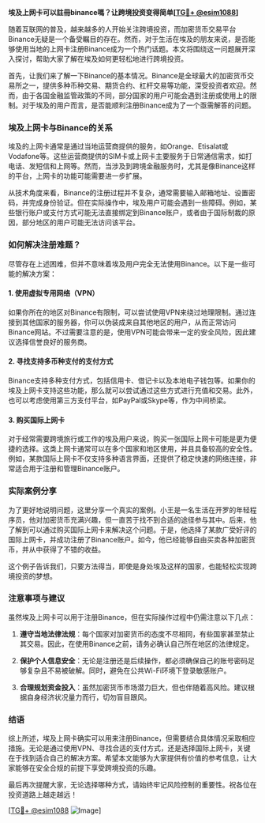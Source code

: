 **埃及上网卡可以註冊binance嗎？让跨境投资变得简单[[TG💪+ @esim1088](https://t.me/s/esim1088)]**

随着互联网的普及，越来越多的人开始关注跨境投资，而加密货币交易平台Binance无疑是一个备受瞩目的存在。然而，对于生活在埃及的朋友来说，是否能够使用当地的上网卡注册Binance成为一个热门话题。本文将围绕这一问题展开深入探讨，帮助大家了解在埃及如何更轻松地进行跨境投资。

首先，让我们来了解一下Binance的基本情况。Binance是全球最大的加密货币交易所之一，提供多种币种交易、期货合约、杠杆交易等功能，深受投资者欢迎。然而，由于各国金融监管政策的不同，部分国家的用户可能会遇到注册或使用上的限制。对于埃及的用户而言，是否能顺利注册Binance成为了一个亟需解答的问题。

### 埃及上网卡与Binance的关系

埃及的上网卡通常是通过当地运营商提供的服务，如Orange、Etisalat或Vodafone等。这些运营商提供的SIM卡或上网卡主要服务于日常通信需求，如打电话、发短信和上网等。然而，当涉及到跨境金融服务时，尤其是像Binance这样的平台，上网卡的功能可能需要进一步扩展。

从技术角度来看，Binance的注册过程并不复杂，通常需要输入邮箱地址、设置密码，并完成身份验证。但在实际操作中，埃及用户可能会遇到一些障碍。例如，某些银行账户或支付方式可能无法直接绑定到Binance账户，或者由于国际制裁的原因，部分地区的用户可能无法访问该平台。

### 如何解决注册难题？

尽管存在上述困难，但并不意味着埃及用户完全无法使用Binance。以下是一些可能的解决方案：

#### 1. **使用虚拟专用网络（VPN）**
   如果你所在的地区对Binance有限制，可以尝试使用VPN来绕过地理限制。通过连接到其他国家的服务器，你可以伪装成来自其他地区的用户，从而正常访问Binance网站。不过需要注意的是，使用VPN可能会带来一定的安全风险，因此建议选择信誉良好的服务商。

#### 2. **寻找支持多币种支付的支付方式**
   Binance支持多种支付方式，包括信用卡、借记卡以及本地电子钱包等。如果你的埃及上网卡支持这些功能，那么就可以尝试通过这些方式进行充值和交易。此外，也可以考虑使用第三方支付平台，如PayPal或Skype等，作为中间桥梁。

#### 3. **购买国际上网卡**
   对于经常需要跨境旅行或工作的埃及用户来说，购买一张国际上网卡可能是更为便捷的选择。这类上网卡通常可以在多个国家和地区使用，并且具备较高的安全性。例如，某款国际上网卡不仅支持多种语言界面，还提供了稳定快速的网络连接，非常适合用于注册和管理Binance账户。

### 实际案例分享

为了更好地说明问题，这里分享一个真实的案例。小王是一名生活在开罗的年轻程序员，他对加密货币充满兴趣，但一直苦于找不到合适的途径参与其中。后来，他了解到可以通过购买国际上网卡来解决这个问题。于是，他选择了某款广受好评的国际上网卡，并成功注册了Binance账户。如今，他已经能够自由买卖各种加密货币，并从中获得了不错的收益。

这个例子告诉我们，只要方法得当，即使是身处埃及这样的国家，也能轻松实现跨境投资的梦想。

### 注意事项与建议

虽然埃及上网卡可以用于注册Binance，但在实际操作过程中仍需注意以下几点：

1. **遵守当地法律法规**：每个国家对加密货币的态度不尽相同，有些国家甚至禁止其交易。因此，在使用Binance之前，请务必确认自己所在地区的法律规定。
   
2. **保护个人信息安全**：无论是注册还是后续操作，都必须确保自己的账号密码足够复杂且不易被破解。同时，避免在公共Wi-Fi环境下登录敏感账户。

3. **合理规划资金投入**：虽然加密货币市场潜力巨大，但也伴随着高风险。建议根据自身经济状况量力而行，切勿盲目跟风。

### 结语

综上所述，埃及上网卡确实可以用来注册Binance，但需要结合具体情况采取相应措施。无论是通过使用VPN、寻找合适的支付方式，还是选择国际上网卡，关键在于找到适合自己的解决方案。希望本文能够为大家提供有价值的参考信息，让大家能够在安全合规的前提下享受跨境投资的乐趣。

最后再次提醒大家，无论选择哪种方式，请始终牢记风险控制的重要性。祝各位在投资道路上越走越远！

[[TG💪+ @esim1088](https://t.me/s/esim1088) ![Image](https://i.postimg.cc/4NQfJmqS/Snipaste-2025-05-13-00-14-12.png)]